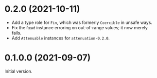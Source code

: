 # 0.2.0 (2021-10-11)

* Add a type role for `Fin`, which was formerly `Coercible` in unsafe ways.
* Fix the `Read` instance erroring on out-of-range values; it now merely fails.
* Add `Attenuable` instances for `attenuation-0.2.0`.

# 0.1.0.0 (2021-09-07)

Initial version.
